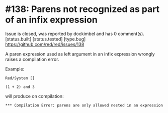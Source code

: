 
#138: Parens not recognized as part of an infix expression
================================================================================
Issue is closed, was reported by dockimbel and has 0 comment(s).
[status.built] [status.tested] [type.bug]
<https://github.com/red/red/issues/138>

A paren expression used as left argument in an infix expression wrongly raises a compilation error.

Example:

```
Red/System []

(1 + 2) and 3
```

will produce on compilation:

```
*** Compilation Error: parens are only allowed nested in an expression
```



